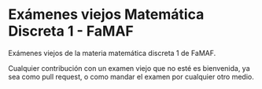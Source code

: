 # Exámenes viejos Matemática Discreta 1 - FaMAF

Exámenes viejos de la materia matemática discreta 1 de FaMAF.

Cualquier contribución con un examen viejo que no esté es bienvenida, ya sea como pull request, o como mandar el examen por cualquier otro medio.
